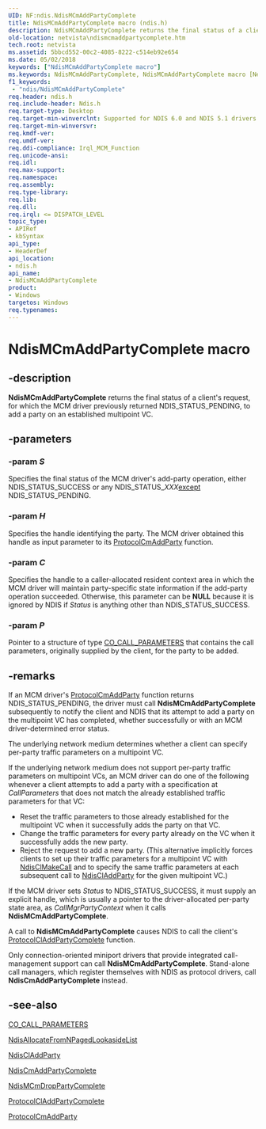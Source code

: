 ```yaml
---
UID: NF:ndis.NdisMCmAddPartyComplete
title: NdisMCmAddPartyComplete macro (ndis.h)
description: NdisMCmAddPartyComplete returns the final status of a client's request, for which the MCM driver previously returned NDIS_STATUS_PENDING, to add a party on an established multipoint VC.
old-location: netvista\ndismcmaddpartycomplete.htm
tech.root: netvista
ms.assetid: 5bbcd552-00c2-4085-8222-c514eb92e654
ms.date: 05/02/2018
keywords: ["NdisMCmAddPartyComplete macro"]
ms.keywords: NdisMCmAddPartyComplete, NdisMCmAddPartyComplete macro [Network Drivers Starting with Windows Vista], condis_mcm_ref_929fb1d1-4d15-4d2d-be4b-a6845674f7e6.xml, ndis/NdisMCmAddPartyComplete, netvista.ndismcmaddpartycomplete
f1_keywords:
 - "ndis/NdisMCmAddPartyComplete"
req.header: ndis.h
req.include-header: Ndis.h
req.target-type: Desktop
req.target-min-winverclnt: Supported for NDIS 6.0 and NDIS 5.1 drivers (see    NdisMCmAddPartyComplete (NDIS   5.1)) in Windows Vista. Supported for NDIS 5.1 drivers (see    NdisMCmAddPartyComplete (NDIS   5.1)) in Windows XP.
req.target-min-winversvr: 
req.kmdf-ver: 
req.umdf-ver: 
req.ddi-compliance: Irql_MCM_Function
req.unicode-ansi: 
req.idl: 
req.max-support: 
req.namespace: 
req.assembly: 
req.type-library: 
req.lib: 
req.dll: 
req.irql: <= DISPATCH_LEVEL
topic_type:
- APIRef
- kbSyntax
api_type:
- HeaderDef
api_location:
- ndis.h
api_name:
- NdisMCmAddPartyComplete
product:
- Windows
targetos: Windows
req.typenames: 
---
```


# NdisMCmAddPartyComplete macro


## -description


<b>NdisMCmAddPartyComplete</b> returns the final status of a client's request, for which the MCM driver
  previously returned NDIS_STATUS_PENDING, to add a party on an established multipoint VC.


## -parameters




### -param _S_

Specifies the final status of the MCM driver's add-party operation, either NDIS_STATUS_SUCCESS or
     any NDIS_STATUS_<i>XXX</i><u>except</u> NDIS_STATUS_PENDING.

### -param _H_

Specifies the handle identifying the party. The MCM driver obtained this handle as input parameter
     to its 
     <a href="https://docs.microsoft.com/windows-hardware/drivers/ddi/ndis/nc-ndis-protocol_cm_add_party">ProtocolCmAddParty</a> function.

### -param _C_

Specifies the handle to a caller-allocated resident context area in which the MCM driver will
     maintain party-specific state information if the add-party operation succeeded. Otherwise, this
     parameter can be <b>NULL</b> because it is ignored by NDIS if 
     <i>Status</i> is anything other than NDIS_STATUS_SUCCESS.

### -param _P_

Pointer to a structure of type 
     <a href="https://docs.microsoft.com/previous-versions/windows/hardware/network/ff545384(v=vs.85)">CO_CALL_PARAMETERS</a> that contains the call
     parameters, originally supplied by the client, for the party to be added.

## -remarks



If an MCM driver's 
    <a href="https://docs.microsoft.com/windows-hardware/drivers/ddi/ndis/nc-ndis-protocol_cm_add_party">ProtocolCmAddParty</a> function returns
    NDIS_STATUS_PENDING, the driver must call 
    <b>NdisMCmAddPartyComplete</b> subsequently to notify the client and NDIS that its attempt to add a party
    on the multipoint VC has completed, whether successfully or with an MCM driver-determined error
    status.

The underlying network medium determines whether a client can specify per-party traffic parameters on
    a multipoint VC.

If the underlying network medium does not support per-party traffic parameters on multipoint VCs, an
    MCM driver can do one of the following whenever a client attempts to add a party with a specification at 
    <i>CallParameters</i> that does not match the already established traffic parameters for that VC:

<ul>
<li>
Reset the traffic parameters to those already established for the multipoint VC when it successfully
      adds the party on that VC.

</li>
<li>
Change the traffic parameters for every party already on the VC when it successfully adds the new
      party.

</li>
<li>
Reject the request to add a new party. (This alternative implicitly forces clients to set up their
      traffic parameters for a multipoint VC with 
      <a href="https://docs.microsoft.com/windows-hardware/drivers/ddi/ndis/nf-ndis-ndisclmakecall">NdisClMakeCall</a> and to specify the same
      traffic parameters at each subsequent call to 
      <a href="https://docs.microsoft.com/windows-hardware/drivers/ddi/ndis/nf-ndis-ndiscladdparty">NdisClAddParty</a> for the given multipoint
      VC.)

</li>
</ul>
If the MCM driver sets 
    <i>Status</i> to NDIS_STATUS_SUCCESS, it must supply an explicit handle, which is usually a pointer to the
    driver-allocated per-party state area, as 
    <i>CallMgrPartyContext</i> when it calls 
    <b>NdisMCmAddPartyComplete</b>.

A call to 
    <b>NdisMCmAddPartyComplete</b> causes NDIS to call the client's 
    <a href="https://docs.microsoft.com/windows-hardware/drivers/ddi/ndis/nc-ndis-protocol_cl_add_party_complete">
    ProtocolClAddPartyComplete</a> function.

Only connection-oriented miniport drivers that provide integrated call-management support can call 
    <b>NdisMCmAddPartyComplete</b>. Stand-alone call managers, which register themselves with NDIS as
    protocol drivers, call 
    <b>NdisCmAddPartyComplete</b> instead.




## -see-also




<a href="https://docs.microsoft.com/previous-versions/windows/hardware/network/ff545384(v=vs.85)">CO_CALL_PARAMETERS</a>



<a href="https://docs.microsoft.com/windows-hardware/drivers/ddi/ndis/nf-ndis-ndisallocatefromnpagedlookasidelist">
   NdisAllocateFromNPagedLookasideList</a>



<a href="https://docs.microsoft.com/windows-hardware/drivers/ddi/ndis/nf-ndis-ndiscladdparty">NdisClAddParty</a>



<a href="https://docs.microsoft.com/windows-hardware/drivers/ddi/ndis/nf-ndis-ndiscmaddpartycomplete">NdisCmAddPartyComplete</a>



<a href="https://docs.microsoft.com/windows-hardware/drivers/ddi/ndis/nf-ndis-ndismcmdroppartycomplete">NdisMCmDropPartyComplete</a>



<a href="https://docs.microsoft.com/windows-hardware/drivers/ddi/ndis/nc-ndis-protocol_cl_add_party_complete">ProtocolClAddPartyComplete</a>



<a href="https://docs.microsoft.com/windows-hardware/drivers/ddi/ndis/nc-ndis-protocol_cm_add_party">ProtocolCmAddParty</a>
 

 

